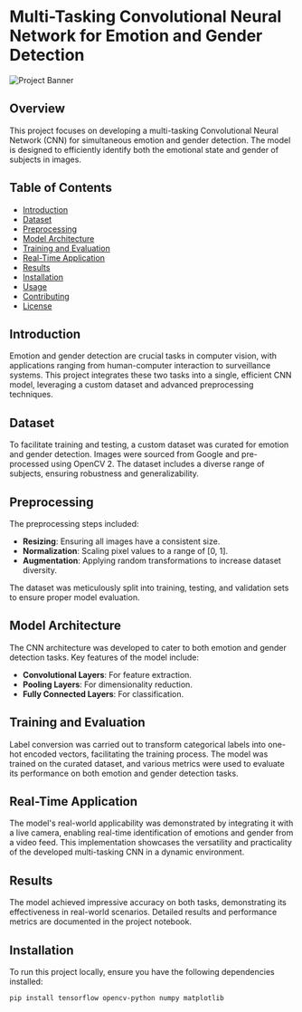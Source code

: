 # Multi-Tasking Convolutional Neural Network for Emotion and Gender Detection

![Project Banner](path/to/your/banner/image.png)

## Overview

This project focuses on developing a multi-tasking Convolutional Neural Network (CNN) for simultaneous emotion and gender detection. The model is designed to efficiently identify both the emotional state and gender of subjects in images.

## Table of Contents
- [Introduction](#introduction)
- [Dataset](#dataset)
- [Preprocessing](#preprocessing)
- [Model Architecture](#model-architecture)
- [Training and Evaluation](#training-and-evaluation)
- [Real-Time Application](#real-time-application)
- [Results](#results)
- [Installation](#installation)
- [Usage](#usage)
- [Contributing](#contributing)
- [License](#license)

## Introduction

Emotion and gender detection are crucial tasks in computer vision, with applications ranging from human-computer interaction to surveillance systems. This project integrates these two tasks into a single, efficient CNN model, leveraging a custom dataset and advanced preprocessing techniques.

## Dataset

To facilitate training and testing, a custom dataset was curated for emotion and gender detection. Images were sourced from Google and pre-processed using OpenCV 2. The dataset includes a diverse range of subjects, ensuring robustness and generalizability.

## Preprocessing

The preprocessing steps included:
- **Resizing**: Ensuring all images have a consistent size.
- **Normalization**: Scaling pixel values to a range of [0, 1].
- **Augmentation**: Applying random transformations to increase dataset diversity.

The dataset was meticulously split into training, testing, and validation sets to ensure proper model evaluation.

## Model Architecture

The CNN architecture was developed to cater to both emotion and gender detection tasks. Key features of the model include:
- **Convolutional Layers**: For feature extraction.
- **Pooling Layers**: For dimensionality reduction.
- **Fully Connected Layers**: For classification.

## Training and Evaluation

Label conversion was carried out to transform categorical labels into one-hot encoded vectors, facilitating the training process. The model was trained on the curated dataset, and various metrics were used to evaluate its performance on both emotion and gender detection tasks.

## Real-Time Application

The model's real-world applicability was demonstrated by integrating it with a live camera, enabling real-time identification of emotions and gender from a video feed. This implementation showcases the versatility and practicality of the developed multi-tasking CNN in a dynamic environment.

## Results

The model achieved impressive accuracy on both tasks, demonstrating its effectiveness in real-world scenarios. Detailed results and performance metrics are documented in the project notebook.

## Installation

To run this project locally, ensure you have the following dependencies installed:

```bash
pip install tensorflow opencv-python numpy matplotlib
